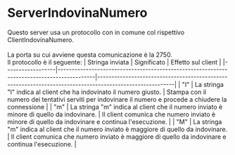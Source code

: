 # ServerIndovinaNumero
Questo server usa un protocollo con in comune col rispettivo ClientIndovinaNumero. <br>  
La porta su cui avviene questa comunicazione è la 2750. <br> 
Il protocollo è il seguente:
| Stringa inviata  | Significato                                                                               | Effetto sul client                                                                                      |
|------------------|-------------------------------------------------------------------------------------------|---------------------------------------------------------------------------------------------------------|
| "I"              | La stringa "I" indica al client che ha indovinato il numero giusto.                       | Stampa con il numero dei tentativi serviti per indovinare il numero e procede a chiudere la connessione |
| "m"              | La stringa "m" indica al client che il numero inviato è minore di quello da indovinare.   | Il client comunica che numero inviato  è minore di quello da indovinare e continua l'esecuzione.        |
| "M"              | La stringa "m" indica al client che il numero inviato è maggiore di quello da indovinare. | Il client comunica che numero inviato  è maggiore di quello da indovinare e continua l'esecuzione.      |
